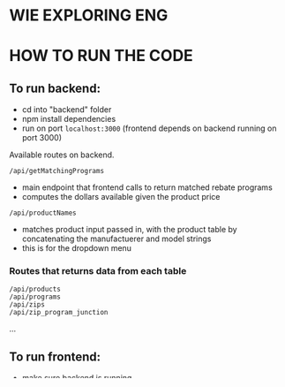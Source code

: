 
# WIE EXPLORING ENG

# HOW TO RUN THE CODE

## To run backend:
  - cd into "backend" folder
  - npm install dependencies
  - run on port `localhost:3000` (frontend depends on backend running on port 3000)

  Available routes on backend.

```
/api/getMatchingPrograms
```
  - main endpoint that frontend calls to return matched rebate programs
  - computes the dollars available given the product price
```
/api/productNames
```
  - matches product input passed in, with the product table by concatenating the manufactuerer and model strings
  - this is for the dropdown menu

### Routes that returns data from each table

```
/api/products
/api/programs
/api/zips
/api/zip_program_junction
```
...
## To run frontend:
  - make sure backend is running
  - cd into "rebateapp" folder
  - npm install dependencies
  - run on `localhost`, any port other than `3000`
 

# COOL THINGS I ADDED

1. UI works/scales on different devices
2. Dynamically checking conditions
   - in this route: `/api/getMatchingPrograms` instead of hard coding the conditions, it reads in a list of conditions from the `conditions.json` file
   - if we wanted to add more conditions, this supports changing schemas over time -> would only need to update conditions.json
4. Populating prodoct dropdown thorugh API call
   - instead of hardcoding the dropdown menu for products available, calls the `/api/productNames` route 
   - if we wanted to add more products this supports changing schemas over time
5. Reusable components
6. Error handling

# TECH STACK

1. React
2. Javascript
3. Bootstrap
4. Express

# FUTURE IMPROVEMENTS

1. Scaling CSS properties better depending on the device (Bootstrap display utility classes)
2. Adding sorting functionality to the returned rebate programs
3. Better looking UI
4. Making code more dynamic to support extensibility
    - similar to how I made the conditions/ product dropdown dynamic -> extend this idea to different parts of the code
6. Better error handling -> very basic right now


# SOME SAMPLE TESTS TO RUN  
Go to Rebates Tab

--------------------------------------------------------------------------
  - Product: everything works
  - Zipcode: 94117 
  - Product Price: any integer value (no commas/special chars)
--------------------------------------------------------------------------
  - enter an invalid zipcode to see error response
--------------------------------------------------------------------------
  - don't select a product to see error response
--------------------------------------------------------------------------
  First try this-> shouldn't display any rebates
  - Product: program one
  - Zipcode: 94117 
  - Product Price: any integer value (no commas/special chars)
    
  Next get rid of second condition which is for network required in conditions.json -> should display product "mama" since that condition isn't required anymore
  - Product: program one
  - Zipcode: 94117 
  - Product Price: any integer value (no commas/special chars)
--------------------------------------------------------------------------
  - test dollar returned values for different price inputs
--------------------------------------------------------------------------
